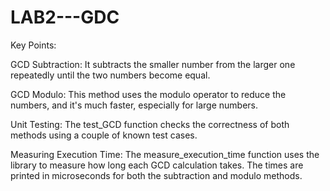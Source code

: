 # LAB2---GDC

Key Points:

GCD Subtraction:
It subtracts the smaller number from the larger one repeatedly until the two numbers become equal.

GCD Modulo:
This method uses the modulo operator to reduce the numbers, and it's much faster, especially for large numbers.

Unit Testing:
The test_GCD function checks the correctness of both methods using a couple of known test cases.

Measuring Execution Time:
The measure_execution_time function uses the <chrono> library to measure how long each GCD calculation takes. The times are printed in microseconds for both the subtraction and modulo methods.
